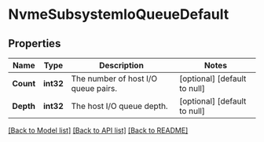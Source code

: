 # NvmeSubsystemIoQueueDefault

## Properties
Name | Type | Description | Notes
------------ | ------------- | ------------- | -------------
**Count** | **int32** | The number of host I/O queue pairs.  | [optional] [default to null]
**Depth** | **int32** | The host I/O queue depth.  | [optional] [default to null]

[[Back to Model list]](../README.md#documentation-for-models) [[Back to API list]](../README.md#documentation-for-api-endpoints) [[Back to README]](../README.md)


